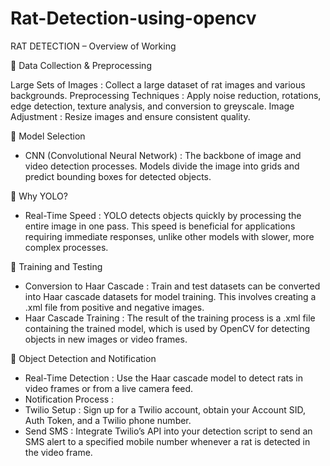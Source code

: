# Rat-Detection-using-opencv

RAT DETECTION – Overview of  Working

	Data Collection & Preprocessing

 Large Sets of Images : Collect a large dataset of rat images and various backgrounds.
 Preprocessing Techniques : Apply noise reduction, rotations, edge detection, texture analysis, and conversion to greyscale.
 Image Adjustment : Resize images and ensure consistent quality.

	Model Selection
-  CNN (Convolutional Neural Network) : The backbone of image and video detection processes. Models divide the image into grids and predict bounding boxes for detected objects.

	Why YOLO? 
-  Real-Time Speed : YOLO detects objects quickly by processing the entire image in one pass. This speed is beneficial for applications requiring immediate responses, unlike other models with slower, more complex processes.

	Training and Testing
-  Conversion to Haar Cascade : Train and test datasets can be converted into Haar cascade datasets for model training. This involves creating a .xml file from positive and negative images.
-  Haar Cascade Training : The result of the training process is a .xml file containing the trained model, which is used by OpenCV for detecting objects in new images or video frames.

	Object Detection and Notification
-  Real-Time Detection : Use the Haar cascade model to detect rats in video frames or from a live camera feed.
-  Notification Process :
  -  Twilio Setup : Sign up for a Twilio account, obtain your Account SID, Auth Token, and a Twilio phone number.
  -  Send SMS : Integrate Twilio’s API into your detection script to send an SMS alert to a specified mobile number whenever a rat is detected in the video frame.

